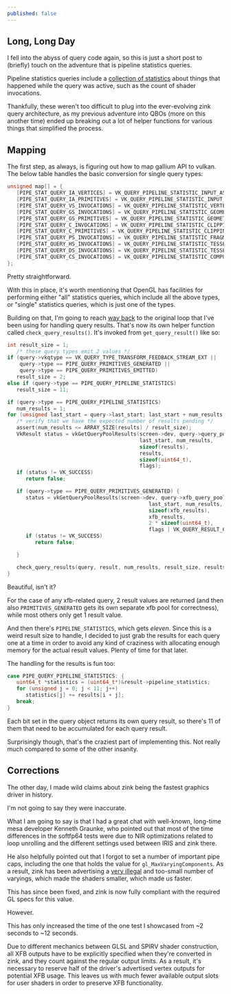 ```yaml
---
published: false
---
```

## Long, Long Day

I fell into the abyss of query code again, so this is just a short post to (briefly) touch on the adventure that is pipeline statistics queries.

Pipeline statistics queries include a [collection of statistics](https://www.khronos.org/registry/vulkan/specs/1.2-extensions/man/html/VkQueryPipelineStatisticFlagBits.html) about things that happened while the query was active, such as the count of shader invocations.

Thankfully, these weren't too difficult to plug into the ever-evolving zink query architecture, as my previous adventure into QBOs (more on this another time) ended up breaking out a lot of helper functions for various things that simplified the process.

## Mapping
The first step, as always, is figuring out how to map gallium API to vulkan. The below table handles the basic conversion for single query types:
```c
unsigned map[] = {
   [PIPE_STAT_QUERY_IA_VERTICES] = VK_QUERY_PIPELINE_STATISTIC_INPUT_ASSEMBLY_VERTICES_BIT,
   [PIPE_STAT_QUERY_IA_PRIMITIVES] = VK_QUERY_PIPELINE_STATISTIC_INPUT_ASSEMBLY_PRIMITIVES_BIT,
   [PIPE_STAT_QUERY_VS_INVOCATIONS] = VK_QUERY_PIPELINE_STATISTIC_VERTEX_SHADER_INVOCATIONS_BIT,
   [PIPE_STAT_QUERY_GS_INVOCATIONS] = VK_QUERY_PIPELINE_STATISTIC_GEOMETRY_SHADER_INVOCATIONS_BIT,
   [PIPE_STAT_QUERY_GS_PRIMITIVES] = VK_QUERY_PIPELINE_STATISTIC_GEOMETRY_SHADER_PRIMITIVES_BIT,
   [PIPE_STAT_QUERY_C_INVOCATIONS] = VK_QUERY_PIPELINE_STATISTIC_CLIPPING_INVOCATIONS_BIT,
   [PIPE_STAT_QUERY_C_PRIMITIVES] = VK_QUERY_PIPELINE_STATISTIC_CLIPPING_PRIMITIVES_BIT,
   [PIPE_STAT_QUERY_PS_INVOCATIONS] = VK_QUERY_PIPELINE_STATISTIC_FRAGMENT_SHADER_INVOCATIONS_BIT,
   [PIPE_STAT_QUERY_HS_INVOCATIONS] = VK_QUERY_PIPELINE_STATISTIC_TESSELLATION_CONTROL_SHADER_PATCHES_BIT,
   [PIPE_STAT_QUERY_DS_INVOCATIONS] = VK_QUERY_PIPELINE_STATISTIC_TESSELLATION_EVALUATION_SHADER_INVOCATIONS_BIT,
   [PIPE_STAT_QUERY_CS_INVOCATIONS] = VK_QUERY_PIPELINE_STATISTIC_COMPUTE_SHADER_INVOCATIONS_BIT
};
```
Pretty straightforward.

With this in place, it's worth mentioning that OpenGL has facilities for performing either "all" statistics queries, which include all the above types, or "single" statistics queries, which is just one of the types.

Building on that, I'm going to reach [way back]({{site.url}}/querying-xfb) to the original loop that I've been using for handling query results. That's now its own helper function called `check_query_results()`. It's invoked from `get_query_result()` like so:
```c
int result_size = 1;
   /* these query types emit 2 values */
if (query->vkqtype == VK_QUERY_TYPE_TRANSFORM_FEEDBACK_STREAM_EXT ||
    query->type == PIPE_QUERY_PRIMITIVES_GENERATED ||
    query->type == PIPE_QUERY_PRIMITIVES_EMITTED)
   result_size = 2;
else if (query->type == PIPE_QUERY_PIPELINE_STATISTICS)
   result_size = 11;

if (query->type == PIPE_QUERY_PIPELINE_STATISTICS)
   num_results = 1;
for (unsigned last_start = query->last_start; last_start + num_results <= query->curr_query; last_start++) {
   /* verify that we have the expected number of results pending */
   assert(num_results <= ARRAY_SIZE(results) / result_size);
   VkResult status = vkGetQueryPoolResults(screen->dev, query->query_pool,
                                           last_start, num_results,
                                           sizeof(results),
                                           results,
                                           sizeof(uint64_t),
                                           flags);
   if (status != VK_SUCCESS)
      return false;

   if (query->type == PIPE_QUERY_PRIMITIVES_GENERATED) {
      status = vkGetQueryPoolResults(screen->dev, query->xfb_query_pool[0],
                                              last_start, num_results,
                                              sizeof(xfb_results),
                                              xfb_results,
                                              2 * sizeof(uint64_t),
                                              flags | VK_QUERY_RESULT_64_BIT);
      if (status != VK_SUCCESS)
         return false;

   }

   check_query_results(query, result, num_results, result_size, results, xfb_results);
}
```
Beautiful, isn't it?

For the case of any xfb-related query, 2 result values are returned (and then also `PRIMITIVES_GENERATED` gets its own separate xfb pool for correctness), while most others only get 1 result value.

And then there's `PIPELINE_STATISTICS`, which gets *eleven*. Since this is a weird result size to handle, I decided to just grab the results for each query one at a time in order to avoid any kind of craziness with allocating enough memory for the actual result values. Plenty of time for that later.

The handling for the results is fun too:
```c
case PIPE_QUERY_PIPELINE_STATISTICS: {
   uint64_t *statistics = (uint64_t*)&result->pipeline_statistics;
   for (unsigned j = 0; j < 11; j++)
      statistics[j] += results[i + j];
   break;
}
```
Each bit set in the query object returns its own query result, so there's 11 of them that need to be accumulated for each query result.

Surprisingly though, that's the craziest part of implementing this. Not really much compared to some of the other insanity.

## Corrections
The other day, I made wild claims about zink being the fastest graphics driver in history.

I'm not going to say they were inaccurate.

What I am going to say is that I had a great chat with well-known, long-time mesa developer Kenneth Graunke, who pointed out that most of the time differences in the softfp64 tests were due to NIR optimizations related to loop unrolling and the different settings used between IRIS and zink there.

He also helpfully pointed out that I forgot to set a number of important pipe caps, including the one that holds the value for `gl_MaxVaryingComponents`. As a result, zink has been advertising a [very illegal](https://www.youtube.com/watch?v=I7Tps0M-l64&hd=1) and too-small number of varyings, which made the shaders smaller, which made us faster.

This has since been fixed, and zink is now fully compliant with the required GL specs for this value.

However.

This has only increased the time of the one test I showcased from ~2 seconds to ~12 seconds.

Due to different mechanics between GLSL and SPIRV shader construction, all XFB outputs have to be explicitly specified when they're converted in zink, and they count against the regular output limits. As a result, it's necessary to reserve half of the driver's advertised vertex outputs for potential XFB usage. This leaves us with much fewer available output slots for user shaders in order to preserve XFB functionality.